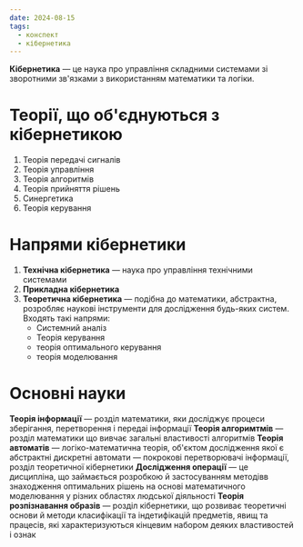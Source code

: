```yaml
---
date: 2024-08-15
tags:
  - конспект
  - кібернетика
---
```

**Кібернетика** — це наука про управління складними системами зі зворотними зв'язками з використанням математики та логіки.
# Теорії, що об'єднуються з кібернетикою
1. Теорія передачі сигналів
2. Теорія управління
3. Теорія алгоритмів
4. Теорія прийняття рішень
5. Синергетика
6. Теорія керування
# Напрями кібернетики
1. **Технічна кібернетика** — наука про управління технічними системами
2. **Прикладна кібернетика**
3. **Теоретична кібернетика** — подібна до математики, абстрактна, розробляє наукові інструменти для дослідження будь-яких систем. Входять такі напрями:
	- Системний аналіз
	- Теорія керування
	- теорія оптимального керування
	- теорія моделювання
# Основні науки
**Теорія інформації** — розділ математики, яки досліджує процеси зберігання, перетворення і передаі інформації
**Теорія алгоримтмів** — розділ математики що вивчає загальні властивості алгоритмів
**Теорія автоматів** — логіко-математична теорія, об'єктом дослідження якої є абстрактні дискретні автомати — покрокові перетворювачі інформації, розділ теоретичної кібернетики
**Дослідження операції** — це дисципліна, що займається розробкою й застосуванням методівв знаходження оптимальних рішень на основі математичного моделювання у різних областях людської діяльності
**Теорія розпізнавання образів** — розділ кібернетики, що розвиває теоретичні основи й методи класифікації та індетифікацій предметів, явищ та працесів, які характеризуються кінцевим набором деяких властивостей і ознак
